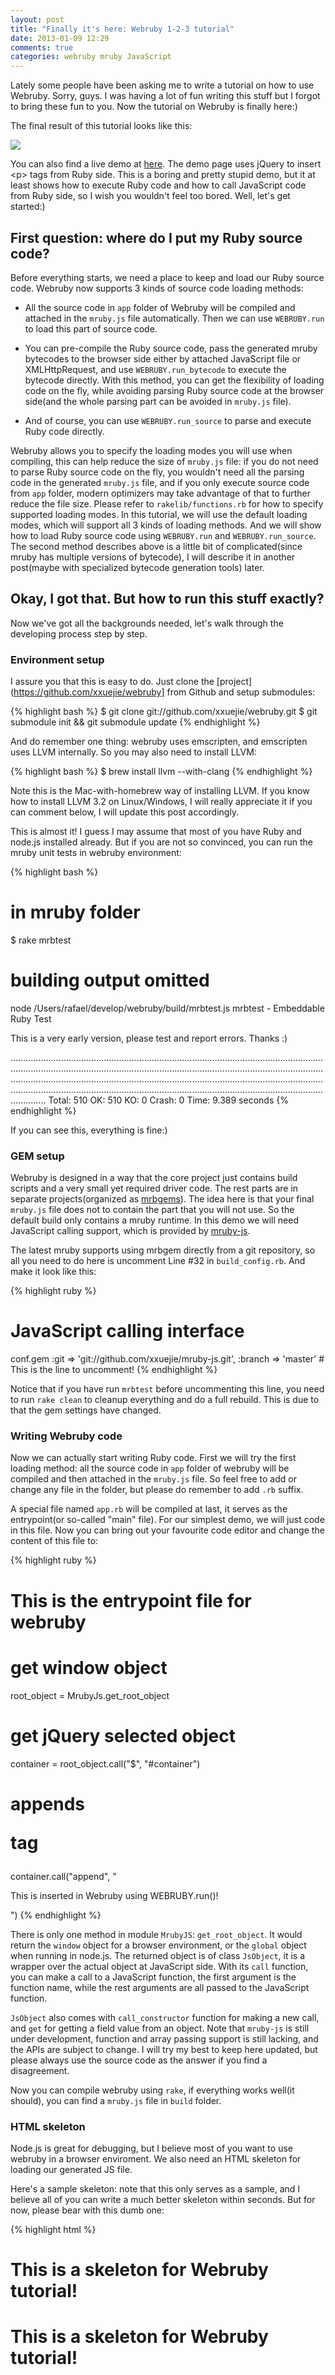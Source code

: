 ```yaml
---
layout: post
title: "Finally it's here: Webruby 1-2-3 tutorial"
date: 2013-01-09 12:29
comments: true
categories: webruby mruby JavaScript
---
```

Lately some people have been asking me to write a tutorial on how to use Webruby. Sorry, guys. I was having a lot of fun writing this stuff but I forgot to bring these fun to you. Now the tutorial on Webruby is finally here:)

The final result of this tutorial looks like this:

<img src="http://i.minus.com/i6XdI9H3mNcUQ.png" />

You can also find a live demo at [here](/projects/webruby-tutorial/). The demo page uses jQuery to insert \<p\> tags from Ruby side. This is a boring and pretty stupid demo, but it at least shows how to execute Ruby code and how to call JavaScript code from Ruby side, so I wish you wouldn't feel too bored. Well, let's get started:)

## First question: where do I put my Ruby source code?

Before everything starts, we need a place to keep and load our Ruby source code. Webruby now supports 3 kinds of source code loading methods:

* All the source code in `app` folder of Webruby will be compiled and attached in the `mruby.js` file automatically. Then we can use `WEBRUBY.run` to load this part of source code.

* You can pre-compile the Ruby source code, pass the generated mruby bytecodes to the browser side either by attached JavaScript file or XMLHttpRequest, and use `WEBRUBY.run_bytecode` to execute the bytecode directly. With this method, you can get the flexibility of loading code on the fly, while avoiding parsing Ruby source code at the browser side(and the whole parsing part can be avoided in `mruby.js` file).

* And of course, you can use `WEBRUBY.run_source` to parse and execute Ruby code directly.

Webruby allows you to specify the loading modes you will use when compiling, this can help reduce the size of `mruby.js` file: if you do not need to parse Ruby source code on the fly, you wouldn't need all the parsing code in the generated `mruby.js` file, and if you only execute source code from `app` folder, modern optimizers may take advantage of that to further reduce the file size. Please refer to `rakelib/functions.rb` for how to specify supported loading modes. In this tutorial, we will use the default loading modes, which will support all 3 kinds of loading methods. And we will show how to load Ruby source code using `WEBRUBY.run` and `WEBRUBY.run_source`. The second method describes above is a little bit of complicated(since mruby has multiple versions of bytecode), I will describe it in another post(maybe with specialized bytecode generation tools) later.

## Okay, I got that. But how to run this stuff exactly?

Now we've got all the backgrounds needed, let's walk through the developing process step by step.

### Environment setup

I assure you that this is easy to do. Just clone the [project](https://github.com/xxuejie/webruby] from Github and setup submodules:

{% highlight bash %}
$ git clone git://github.com/xxuejie/webruby.git
$ git submodule init && git submodule update
{% endhighlight %}

And do remember one thing: webruby uses emscripten, and emscripten uses LLVM internally. So you may also need to install LLVM:

{% highlight bash %}
$ brew install llvm --with-clang
{% endhighlight %}

Note this is the Mac-with-homebrew way of installing LLVM. If you know how to install LLVM 3.2 on Linux/Windows, I will really appreciate it if you can comment below, I will update this post accordingly.

This is almost it! I guess I may assume that most of you have Ruby and node.js installed already. But if you are not so convinced, you can run the mruby unit tests in webruby environment:

{% highlight bash %}
# in mruby folder
$ rake mrbtest
# building output omitted
node /Users/rafael/develop/webruby/build/mrbtest.js
mrbtest - Embeddable Ruby Test

This is a very early version, please test and report errors.
Thanks :)

..............................................................................................................................................................................................................................................................................................................................................................................................................................................................................................................................
Total: 510
OK: 510
KO: 0
Crash: 0
Time: 9.389 seconds
{% endhighlight %}

If you can see this, everything is fine:)

### GEM setup

Webruby is designed in a way that the core project just contains build scripts and a very small yet required driver code. The rest parts are in separate projects(organized as [mrbgems](http://mruby.sh/201212101231.html)). The idea here is that your final `mruby.js` file does not to contain the part that you will not use. So the default build only contains a mruby runtime. In this demo we will need JavaScript calling support, which is provided by [mruby-js](https://github.com/xxuejie/mruby-js).

The latest mruby supports using mrbgem directly from a git repository, so all you need to do here is uncomment Line #32 in `build_config.rb`. And make it look like this:

{% highlight ruby %}
# JavaScript calling interface
conf.gem :git => 'git://github.com/xxuejie/mruby-js.git', :branch => 'master' # This is the line to uncomment!
{% endhighlight %}

Notice that if you have run `mrbtest` before uncommenting this line, you need to run `rake clean` to cleanup everything and do a full rebuild. This is due to that the gem settings have changed.

### Writing Webruby code

Now we can actually start writing Ruby code. First we will try the first loading method: all the source code in `app` folder of webruby will be compiled and then attached in the `mruby.js` file. So feel free to add or change any file in the folder, but please do remember to add `.rb` suffix.

A special file named `app.rb` will be compiled at last, it serves as the entrypoint(or so-called "main" file). For our simplest demo, we will just code in this file. Now you can bring out your favourite code editor and change the content of this file to:

{% highlight ruby %}
# This is the entrypoint file for webruby

# get window object
root_object = MrubyJs.get_root_object

# get jQuery selected object
container = root_object.call("$", "#container")

# appends <p> tag
container.call("append", "<p>This is inserted in Webruby using WEBRUBY.run()!</p>")
{% endhighlight %}

There is only one method in module `MrubyJS`: `get_root_object`. It would return the `window` object for a browser environment, or the `global` object when running in node.js. The returned object is of class `JsObject`, it is a wrapper over the actual object at JavaScript side. With its `call` function, you can make a call to a JavaScript function, the first argument is the function name, while the rest arguments are all passed to the JavaScript function.

`JsObject` also comes with `call_constructor` function for making a new call, and `get` for getting a field value from an object. Note that `mruby-js` is still under development, function and array passing support is still lacking, and the APIs are subject to change. I will try my best to keep here updated, but please always use the source code as the answer if you find a disagreement.

Now you can compile webruby using `rake`, if everything works well(it should), you can find a `mruby.js` file in `build` folder.

### HTML skeleton

Node.js is great for debugging, but I believe most of you want to use webruby in a browser enviroment. We also need an HTML skeleton for loading our generated JS file.

Here's a sample skeleton: note that this only serves as a sample, and I believe all of you can write a much better skeleton within seconds. But for now, please bear with this dumb one:

{% highlight html %}
<!DOCTYPE html>
<html>
  <head>
    <title>Webruby tutorial</title>
    <script src="http://cdnjs.cloudflare.com/ajax/libs/jquery/1.8.3/jquery.min.js"></script>
    <script src="mruby.js"></script>
  </head>
  <body>
    <h1>This is a skeleton for Webruby tutorial!</h1>
    <div id="container"></div>
    <script>
      $(document).ready(function() {
        var mrb = WEBRUBY.open();

        /* Runs embedded source code in mruby.js file. */
        WEBRUBY.run(mrb);

        WEBRUBY.close(mrb);
      });
    </script>
  </body>
</html>
{% endhighlight %}

Put this html file in the same folder with `mruby.js` file and open it with a modern browser, you can see an initial result:)

### Loading Ruby source code on the fly

By changing the value of environment variable `LOADING_MODE`, you can actual customize the loading methods you want to support. For example, the following line can be used to only allow for running attached Ruby code compiled from `app` folder:

{% highlight bash %}
$ LOADING_MODE=0 rake
{% endhighlight %}

If you have been following this post, then your `mruby.js` must have already contained parsing code. Otherwise you may want to use following command to rebuild the JS file:

{% highlight bash %}
$ LOADING_MODE=0 rake
{% endhighlight %}

The Ruby code can thus be put in a JavaScript string, which may comes from other JavaScript file or XMLHttpRequest. In our demo we just hardcoded it in a string for simplicity:

{% highlight html %}
<!DOCTYPE html>
<html>
  <head>
    <title>Webruby tutorial</title>
    <script src="http://cdnjs.cloudflare.com/ajax/libs/jquery/1.8.3/jquery.min.js"></script>
    <script src="mruby.js"></script>
  </head>
  <body>
    <h1>This is a skeleton for Webruby tutorial!</h1>
    <div id="container"></div>
    <script>
      /* Inline source code, in practice you may want to get this from
       * an XMLHttpRequest.
       */
      var src = "MrubyJs.get_root_object.call('$', '#container')" +
        ".call('append', '<p>This is inserted in Webruby using " +
        "WEBRUBY.run_source()!</p>')";

      $(document).ready(function() {
        var mrb = WEBRUBY.open();

        /* Runs embedded source code in mruby.js file. */
        WEBRUBY.run(mrb);

        /* Parses and executes Ruby code on the fly. */
        WEBRUBY.run_source(mrb, src);

        WEBRUBY.close(mrb);
      });
    </script>
  </body>
</html>
{% endhighlight %}

Now it looks just like what is shown in the demo. You can also use Closure Compiler to strip the size of generated JS file if you like, but please keep in mind that only simple optimization works for now, the advanced option still needs a little tweaking. On my machine, with a simple optimization the size of the JS file can be reduced from 4.2MB to 1.5MB.

## Conclusion

It really feels nice to finally have something for everyone to use:) I've had a lot of fun and I will be continue maintaining this. Of course this is not fit for everyone's project, even after optimization there's a 1.5MB JS file to load. For now I guess the most suitable use case will be Web games or single page apps. This is why I'm also working on an OpenGL ES 2.0 binding. Anyway, I wish all of you had fun playing with webruby, just like I had fun developing this:)
